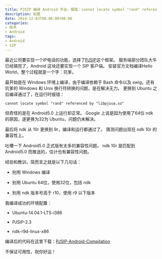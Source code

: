 ```yaml
---
title: PJSIP 编译 Android 平台，报错：cannot locate symbol "rand" referenced by "libpjsua.so"
description: 如题
date: 2014-12-03T00:00:00+08:00
categories:
- 技术
- Android
tags:
- Android
- SIP
---
```


最近公司要实现一个IP电话的功能，选择了[PJSIP](http://www.pjsip.org/)这个框架。
服务端部分团队大牛已经搞完了，Android 这块还要实现一个 SIP 客户端。
安装官方文档编译Hello World，整个过程就是一个字：坑爹。

最开始是在 Windows 环境上编译，由于编译依赖于 Bash 命令以及 swig，还有坑爹的 Windows 和 Unix 换行符转换的问题，是在解决无力。
更换到 Ubuntu 之后编译通过了，在运行时报错：

```
cannot locate symbol "rand" referenced by "libpjsua.so"
```

但奇怪的是在 Android5.0 上运行却正常。
Google 上说是因为使用了64位 ndk 的原因，遂更换为32为 Ubuntu，问题仍未解决。

最后将 ndk 从 10r 更换到 9r，编译和运行都通过了。
猜测问题出现在 ndk 10r 的兼容性上。

吐槽一下 Android5.0 正式版有太多的兼容性问题。
ndk 10r 是匹配到 Android5.0 而推送的，估计也有兼容性问题。

经验和教训，简而言之就是以下几句话：

- 别用 Windows 编译

- 别用 Ubuntu 64位，使用32位，包括 ndk

- 别用 ndk 版本号高于 r10，使用 r9 以下版本

我编译成功的环境配置：

- Ubuntu-14.04.1-LTS-i386

- PJSIP-2.3

- ndk-r9d-linux-x86

编译后的代码在这里下载：[PJSIP-Android-Compilation](https://github.com/TakWolf/PJSIP-Android-Compilation)

不保证可用性，祝你好运！
